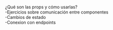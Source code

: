    ¿Qué son las props y cómo usarlas?        
-Ejercicios sobre comunicación entre componentes    
-Cambios de estado      
-Conexion con endpoints     
